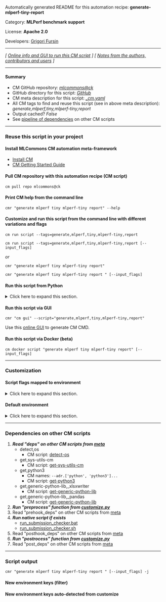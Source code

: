 Automatically generated README for this automation recipe: **generate-mlperf-tiny-report**

Category: **MLPerf benchmark support**

License: **Apache 2.0**

Developers: [Grigori Fursin](https://cKnowledge.org/gfursin)

---
*[ [Online info and GUI to run this CM script](https://access.cknowledge.org/playground/?action=scripts&name=generate-mlperf-tiny-report,709c3f3f9b3e4783) ] [ [Notes from the authors, contributors and users](README-extra.md) ]*

---
#### Summary

* CM GitHub repository: *[mlcommons@ck](https://github.com/mlcommons/ck/tree/dev/cm-mlops)*
* GitHub directory for this script: *[GitHub](https://github.com/mlcommons/ck/tree/dev/cm-mlops/script/generate-mlperf-tiny-report)*
* CM meta description for this script: *[_cm.yaml](_cm.yaml)*
* All CM tags to find and reuse this script (see in above meta description): *generate,mlperf,tiny,mlperf-tiny,report*
* Output cached? *False*
* See [pipeline of dependencies](#dependencies-on-other-cm-scripts) on other CM scripts


---
### Reuse this script in your project

#### Install MLCommons CM automation meta-framework

* [Install CM](https://access.cknowledge.org/playground/?action=install)
* [CM Getting Started Guide](https://github.com/mlcommons/ck/blob/master/docs/getting-started.md)

#### Pull CM repository with this automation recipe (CM script)

```cm pull repo mlcommons@ck```

#### Print CM help from the command line

````cmr "generate mlperf tiny mlperf-tiny report" --help````

#### Customize and run this script from the command line with different variations and flags

`cm run script --tags=generate,mlperf,tiny,mlperf-tiny,report`

`cm run script --tags=generate,mlperf,tiny,mlperf-tiny,report [--input_flags]`

*or*

`cmr "generate mlperf tiny mlperf-tiny report"`

`cmr "generate mlperf tiny mlperf-tiny report " [--input_flags]`


#### Run this script from Python

<details>
<summary>Click here to expand this section.</summary>

```python

import cmind

r = cmind.access({'action':'run'
                  'automation':'script',
                  'tags':'generate,mlperf,tiny,mlperf-tiny,report'
                  'out':'con',
                  ...
                  (other input keys for this script)
                  ...
                 })

if r['return']>0:
    print (r['error'])

```

</details>


#### Run this script via GUI

```cmr "cm gui" --script="generate,mlperf,tiny,mlperf-tiny,report"```

Use this [online GUI](https://cKnowledge.org/cm-gui/?tags=generate,mlperf,tiny,mlperf-tiny,report) to generate CM CMD.

#### Run this script via Docker (beta)

`cm docker script "generate mlperf tiny mlperf-tiny report" [--input_flags]`

___
### Customization


#### Script flags mapped to environment
<details>
<summary>Click here to expand this section.</summary>

* `--repo_tags=value`  &rarr;  `CM_IMPORT_TINYMLPERF_REPO_TAGS=value`

**Above CLI flags can be used in the Python CM API as follows:**

```python
r=cm.access({... , "repo_tags":...}
```

</details>

#### Default environment

<details>
<summary>Click here to expand this section.</summary>

These keys can be updated via `--env.KEY=VALUE` or `env` dictionary in `@input.json` or using script flags.

* CM_IMPORT_TINYMLPERF_REPO_TAGS: `1.1-private`

</details>

___
### Dependencies on other CM scripts


  1. ***Read "deps" on other CM scripts from [meta](https://github.com/mlcommons/ck/tree/dev/cm-mlops/script/generate-mlperf-tiny-report/_cm.yaml)***
     * detect,os
       - CM script: [detect-os](https://github.com/mlcommons/ck/tree/master/cm-mlops/script/detect-os)
     * get,sys-utils-cm
       - CM script: [get-sys-utils-cm](https://github.com/mlcommons/ck/tree/master/cm-mlops/script/get-sys-utils-cm)
     * get,python3
       * CM names: `--adr.['python', 'python3']...`
       - CM script: [get-python3](https://github.com/mlcommons/ck/tree/master/cm-mlops/script/get-python3)
     * get,generic-python-lib,_xlsxwriter
       - CM script: [get-generic-python-lib](https://github.com/mlcommons/ck/tree/master/cm-mlops/script/get-generic-python-lib)
     * get,generic-python-lib,_pandas
       - CM script: [get-generic-python-lib](https://github.com/mlcommons/ck/tree/master/cm-mlops/script/get-generic-python-lib)
  1. ***Run "preprocess" function from [customize.py](https://github.com/mlcommons/ck/tree/dev/cm-mlops/script/generate-mlperf-tiny-report/customize.py)***
  1. Read "prehook_deps" on other CM scripts from [meta](https://github.com/mlcommons/ck/tree/dev/cm-mlops/script/generate-mlperf-tiny-report/_cm.yaml)
  1. ***Run native script if exists***
     * [run_submission_checker.bat](https://github.com/mlcommons/ck/tree/dev/cm-mlops/script/generate-mlperf-tiny-report/run_submission_checker.bat)
     * [run_submission_checker.sh](https://github.com/mlcommons/ck/tree/dev/cm-mlops/script/generate-mlperf-tiny-report/run_submission_checker.sh)
  1. Read "posthook_deps" on other CM scripts from [meta](https://github.com/mlcommons/ck/tree/dev/cm-mlops/script/generate-mlperf-tiny-report/_cm.yaml)
  1. ***Run "postrocess" function from [customize.py](https://github.com/mlcommons/ck/tree/dev/cm-mlops/script/generate-mlperf-tiny-report/customize.py)***
  1. Read "post_deps" on other CM scripts from [meta](https://github.com/mlcommons/ck/tree/dev/cm-mlops/script/generate-mlperf-tiny-report/_cm.yaml)

___
### Script output
`cmr "generate mlperf tiny mlperf-tiny report " [--input_flags] -j`
#### New environment keys (filter)

#### New environment keys auto-detected from customize
